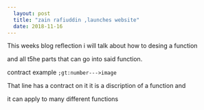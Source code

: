 ```yaml
---
  layout: post
  title: "zain rafiuddin ,launches website"
  date: 2018-11-16
---
```

 This weeks blog reflection i will talk about how to desing a function
 
 and all t5he parts that can go into said function.
 
contract example
 ```;gt:number--->image```
 
 That line has a contract on it it is a discription of a function and
 
 it can apply to many different functions
 
 

